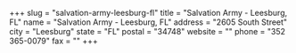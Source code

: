 +++
slug = "salvation-army-leesburg-fl"
title = "Salvation Army - Leesburg, FL"
name = "Salvation Army - Leesburg, FL"
address = "2605 South Street"
city = "Leesburg"
state = "FL"
postal = "34748"
website = ""
phone = "352 365-0079"
fax = ""
+++
